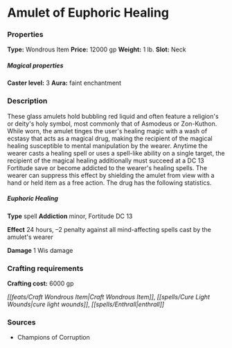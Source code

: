 ﻿---
Title: "Amulet of Euphoric Healing"
Type: "Wondrous Item"
Price: "12000 gp"
Weight: "1 lb."
Slot: "Neck"
Caster level: "3"
Aura: "faint enchantment"
Description: |
  "These glass amulets hold bubbling red liquid and often feature a religion's or deity's holy symbol, most commonly that of Asmodeus or Zon-Kuthon. While worn, the amulet tinges the user's healing magic with a wash of ecstasy that acts as a magical drug, making the recipient of the magical healing susceptible to mental manipulation by the wearer. Anytime the wearer casts a healing spell or uses a spell-like ability on a single target, the recipient of the magical healing additionally must succeed at a DC 13 Fortitude save or become addicted to the wearer's healing spells. The wearer can suppress this effect by shielding the amulet from view with a hand or held item as a free action. The drug has the following statistics.
  ### Euphoric Healing
  **Type** spell **Addiction** minor, Fortitude DC 13
  **Effect** 24 hours, –2 penalty against all mind-affecting spells cast by the amulet's wearer
  **Damage** 1 Wis damage"
Crafting cost: "6000 gp"
Sources: "['Champions of Corruption']"
---

# Amulet of Euphoric Healing

### Properties

**Type:** Wondrous Item **Price:** 12000 gp **Weight:** 1 lb. **Slot:** Neck

##### Magical properties

**Caster level:** 3 **Aura:** faint enchantment

### Description

These glass amulets hold bubbling red liquid and often feature a religion's or deity's holy symbol, most commonly that of Asmodeus or Zon-Kuthon. While worn, the amulet tinges the user's healing magic with a wash of ecstasy that acts as a magical drug, making the recipient of the magical healing susceptible to mental manipulation by the wearer. Anytime the wearer casts a healing spell or uses a spell-like ability on a single target, the recipient of the magical healing additionally must succeed at a DC 13 Fortitude save or become addicted to the wearer's healing spells. The wearer can suppress this effect by shielding the amulet from view with a hand or held item as a free action. The drug has the following statistics.

##### Euphoric Healing

**Type** spell **Addiction** minor, Fortitude DC 13

**Effect** 24 hours, –2 penalty against all mind-affecting spells cast by the amulet's wearer

**Damage** 1 Wis damage

### Crafting requirements

**Crafting cost:** 6000 gp

_[[feats/Craft Wondrous Item|Craft Wondrous Item]]_, _[[spells/Cure Light Wounds|cure light wounds]]_, _[[spells/Enthrall|enthrall]]_

### Sources

* Champions of Corruption